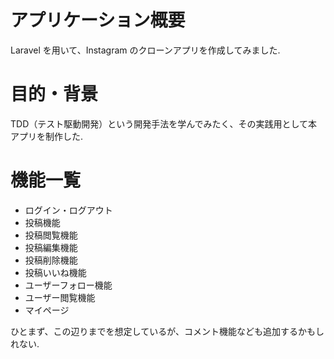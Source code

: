 # アプリケーション概要

Laravel を用いて、Instagram のクローンアプリを作成してみました.

# 目的・背景

TDD（テスト駆動開発）という開発手法を学んでみたく、その実践用として本アプリを制作した.

# 機能一覧

-   ログイン・ログアウト
-   投稿機能
-   投稿閲覧機能
-   投稿編集機能
-   投稿削除機能
-   投稿いいね機能
-   ユーザーフォロー機能
-   ユーザー閲覧機能
-   マイページ

ひとまず、この辺りまでを想定しているが、コメント機能なども追加するかもしれない.
